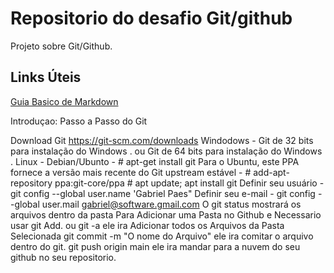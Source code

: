 # Repositorio do desafio Git/github
Projeto sobre Git/Github.

## Links Úteis 
[Guia Basico de Markdown](https://docs.pipz.com/central-de-ajuda/learning-center/guia-basico-de-markdown#open)

Introduçao: Passo a Passo do Git

Download Git https://git-scm.com/downloads
Windodows - Git de 32 bits para instalação do Windows . ou Git de 64 bits para instalação do Windows .
Linux - Debian/Ubunto - # apt-get install git
Para o Ubuntu, este PPA fornece a versão mais recente do Git upstream estável - # add-apt-repository ppa:git-core/ppa # apt update; apt install git
Definir seu usuário - git config --global user.name 'Gabriel Paes"
Definir seu e-mail - git config --global user.mail gabriel@software.gmail.com
O git status mostrará os arquivos dentro da pasta 
Para Adicionar uma Pasta no Github e Necessario usar git Add. ou git -a ele ira Adicionar todos os Arquivos da Pasta Selecionada 
git commit -m "O nome do Arquivo" ele ira comitar o arquivo dentro do git.
git push origin main ele ira mandar para a nuvem do seu github no seu repositorio.
